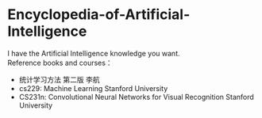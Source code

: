 # Encyclopedia-of-Artificial-Intelligence
I have the Artificial Intelligence knowledge you want. 	
Reference books and courses：
- 统计学习方法 第二版 李航
- cs229: Machine Learning Stanford University
- CS231n: Convolutional Neural Networks for Visual Recognition Stanford University


